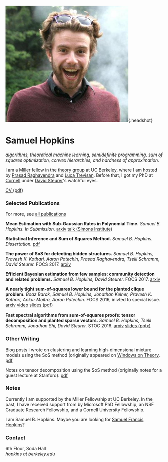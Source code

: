 ![](sam_headshot_informal.jpg){.headshot}

# Samuel Hopkins

*algorithms, theoretical machine learning, semidefinite programming, sum of squares optimization, convex hierarchies, and hardness of approximation.*

I am a [Miller](http://miller.berkeley.edu/) fellow in the [theory group](http://theory.cs.berkeley.edu/) at UC Berkeley, where I am hosted by [Prasad Raghavendra](https://people.eecs.berkeley.edu/~prasad/) and [Luca Trevisan](http://people.eecs.berkeley.edu/~luca/). Before that, I got my PhD at [Cornell](https://www.cs.cornell.edu/research/theory) under [David Steurer](http://www.dsteurer.org/)'s watchful eyes.

[CV (pdf)](cv.pdf)


### Selected Publications

For more, see [all publications](pubs.html)

**Mean Estimation with Sub-Gaussian Rates in Polynomial Time.** *Samuel B. Hopkins.* *In Submission.* [arxiv](https://arxiv.org/abs/1809.07425) [talk (Simons Institute)](https://www.youtube.com/watch?v=_E096DMEkRo&t=1447s)

**Statistical Inference and Sum of Squares Method.** *Samuel B. Hopkins.* *Dissertation.* [pdf](thesis.pdf)

**The power of SoS for detecting hidden structures.** *Samuel B. Hopkins, Pravesh K. Kothari, Aaron Potechin, Prasad Raghavendra, Tselil Schramm, David Steurer.* FOCS 2017. [arxiv](https://arxiv.org/abs/1710.05017)

**Efficient Bayesian estimation from few samples: community detection and related problems.** *Samuel B. Hopkins, David Steurer.* FOCS 2017. [arxiv](https://arxiv.org/abs/1710.00264)

**A nearly tight sum-of-squares lower bound for the planted clique problem.** *Boaz Barak, Samuel B. Hopkins, Jonathan Kelner, Pravesh K. Kothari, Ankur Moitra, Aaron Potechin.* FOCS 2016, inivted to special issue. [arxiv](https://arxiv.org/abs/1604.03084) [video](http://techtalks.tv/talks/a-nearly-tight-sum-of-squares-lower-bound-for-the-planted-clique-problem/62950/) [slides (pdf)](focs-2016-talk.pdf)

**Fast spectral algorithms from sum-of-squares proofs: tensor decomposition and planted sparse vectors.** *Samuel B. Hopkins, Tselil Schramm, Jonathan Shi, David Steurer.* STOC 2016. [arxiv](https://arxiv.org/abs/1512.02337) [slides (pptx)](stoc-2016-talk.pptx)



### Other Writing
Blog posts I wrote on clustering and learning high-dimensional mixture models using the SoS method (originally appeared on [Windows on Theory](https://windowsontheory.org/). [pdf](clustering.pdf)

Notes on tensor decomposition using the SoS method (originally notes for a guest lecture at Stanford). [pdf](tensor-decomp-notes.pdf)


### Notes

Currently I am supported by the Miller Fellowship at UC Berkeley. In the past, I have received support from by Microsoft PhD Fellowship, an NSF Graduate Research Fellowship, and a Cornell University Fellowship.

I am Samuel B. Hopkins. Maybe you are looking for [Samuel Francis Hopkins](http://web.mit.edu/shopkins/)?


### Contact
6th Floor, Soda Hall\
*hopkins at berkeley.edu*
